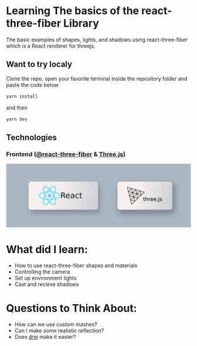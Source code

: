 # Learning The basics of the react-three-fiber Library

The basic examples of shapes, lights, and shadows using react-three-fiber which is a React renderer for threejs.

## Want to try localy

Clone the repo, open your favorite terminal inside the repository folder and paste the code below:

```bash
yarn install 
```

and then

```bash
yarn dev 
```

## Technologies
### Frontend ([@react-three-fiber](https://github.com/pmndrs/react-three-fiber) & [Three.js](https://threejs.org/))

![image](https://github.com/PAVincius/learning-react-three-fiber/blob/main/react_three_fiber/public/FrontEnd.png)

# What did I learn:

- How to use react-three-fiber shapes and materials
- Controlling the camera
- Set up environment lights
- Cast and recieve shadows
  
# Questions to Think About:

- How can we use custom mashes?
- Can I make some realistic reflection?
- Does [drei](https://github.com/pmndrs/drei) make it easier?
